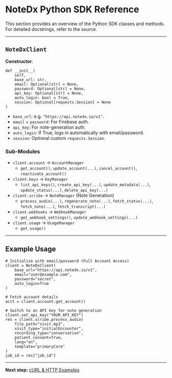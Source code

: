 # NoteDx Python SDK Reference

This section provides an overview of the Python SDK classes and methods. For detailed docstrings, refer to the source.

---

## `NoteDxClient`

**Constructor**:

    def __init__(
        self,
        base_url: str,
        email: Optional[str] = None,
        password: Optional[str] = None,
        api_key: Optional[str] = None,
        auto_login: bool = True,
        session: Optional[requests.Session] = None
    )

- `base_url`: e.g. `"https://api.notedx.io/v1"`.
- `email` + `password`: For Firebase auth.
- `api_key`: For note-generation auth.
- `auto_login`: If True, logs in automatically with email/password.
- `session`: Optional custom `requests.Session`.

### Sub-Modules

- `client.account` → `AccountManager`
  - `get_account()`, `update_account(...)`, `cancel_account()`, `reactivate_account()`
- `client.keys` → `KeyManager`
  - `list_api_keys()`, `create_api_key(...)`, `update_metadata(...)`, `update_status(...)`, `delete_api_key(...)`
- `client.scribe` → `NoteManager` (Note Generation)
  - `process_audio(...)`, `regenerate_note(...)`, `fetch_status(...)`, `fetch_note(...)`, `fetch_transcript(...)`
- `client.webhooks` → `WebhookManager`
  - `get_webhook_settings()`, `update_webhook_settings(...)`
- `client.usage` → `UsageManager`
  - `get_usage()`

---

## Example Usage

    # Initialize with email/password (Full Account Access)
    client = NoteDxClient(
        base_url="https://api.notedx.io/v1",
        email="user@example.com",
        password="secret",
        auto_login=True
    )

    # Fetch account details
    acct = client.account.get_account()

    # Switch to an API key for note generation
    client.set_api_key("YOUR_API_KEY")
    res = client.scribe.process_audio(
        file_path="visit.mp3",
        visit_type="initialEncounter",
        recording_type="conversation",
        patient_consent=True,
        lang="en",
        template="primaryCare"
    )
    job_id = res["job_id"]

---

**Next step:** [cURL & HTTP Examples](curl-examples.md)